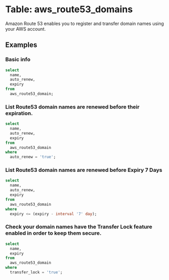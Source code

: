 # Table: aws_route53_domains

Amazon Route 53 enables you to register and transfer domain names using your AWS account.

## Examples

### Basic info

```sql
select
  name,
  auto_renew,
  expiry
from
  aws_route53_domain;
```

### List Route53 domain names are renewed before their expiration.

```sql
select
  name,
  auto_renew,
  expiry
from
  aws_route53_domain
where
  auto_renew = 'true';
```

### List Route53 domain names are renewed before Expiry 7 Days

```sql
select
  name,
  auto_renew,
  expiry
from
  aws_route53_domain
where
  expiry <= (expiry - interval '7' day);
```

### Check your domain names have the Transfer Lock feature enabled in order to keep them secure.

```sql
select
  name,
  expiry
from
  aws_route53_domain
where
  transfer_lock = 'true';
```
